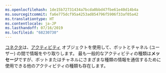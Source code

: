 ```yaml
---
ms.openlocfilehash: 1de15b72731434a7bcda0bbd47fbe61e40d14b4a
ms.sourcegitcommit: fa6e775dcf95a4253ad854796f5906f33af05a42
ms.translationtype: HT
ms.contentlocale: ja-JP
ms.lasthandoff: 07/16/2019
ms.locfileid: "68230730"
---
```

[コネクタ](~/dotnet/bot-builder-dotnet-concepts.md#connector)は、<a href="https://docs.botframework.com/csharp/builder/sdkreference/dc/d2f/class_microsoft_1_1_bot_1_1_connector_1_1_activity.html" target="_blank">アクティビティ</a> オブジェクトを使用して、ボットとチャネル (ユーザー) の間で情報をやり取りします。 最も一般的なアクティビティの種類は**メッセージ**ですが、ボットまたはチャネルにさまざまな種類の情報を通信するために使用できる他のアクティビティの種類も存在します。 